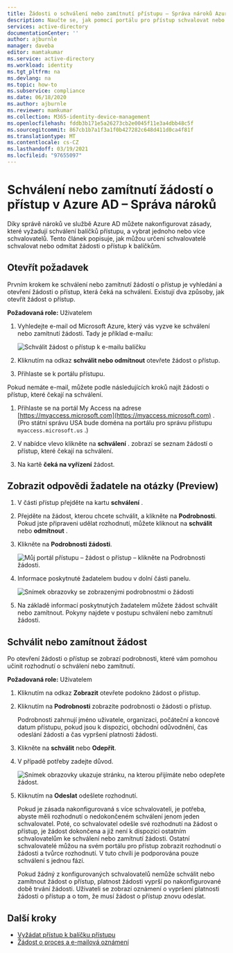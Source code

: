 ```yaml
---
title: Žádosti o schválení nebo zamítnutí přístupu – Správa nároků Azure AD
description: Naučte se, jak pomocí portálu pro přístup schvalovat nebo odmítat žádosti na balíček přístupu v Azure Active Directory správě nároků.
services: active-directory
documentationCenter: ''
author: ajburnle
manager: daveba
editor: mamtakumar
ms.service: active-directory
ms.workload: identity
ms.tgt_pltfrm: na
ms.devlang: na
ms.topic: how-to
ms.subservice: compliance
ms.date: 06/18/2020
ms.author: ajburnle
ms.reviewer: mamkumar
ms.collection: M365-identity-device-management
ms.openlocfilehash: fddb3b171e5a26273cb2e0045f11e3a4dbb48c5f
ms.sourcegitcommit: 867cb1b7a1f3a1f0b427282c648d411d0ca4f81f
ms.translationtype: MT
ms.contentlocale: cs-CZ
ms.lasthandoff: 03/19/2021
ms.locfileid: "97655097"
---
```

# <a name="approve-or-deny-access-requests-in-azure-ad-entitlement-management"></a>Schválení nebo zamítnutí žádostí o přístup v Azure AD – Správa nároků

Díky správě nároků ve službě Azure AD můžete nakonfigurovat zásady, které vyžadují schválení balíčků přístupu, a vybrat jednoho nebo více schvalovatelů. Tento článek popisuje, jak můžou určení schvalovatelé schvalovat nebo odmítat žádosti o přístup k balíčkům.

## <a name="open-request"></a>Otevřít požadavek

Prvním krokem ke schválení nebo zamítnutí žádostí o přístup je vyhledání a otevření žádosti o přístup, která čeká na schválení. Existují dva způsoby, jak otevřít žádost o přístup.

**Požadovaná role:** Uživatelem

1. Vyhledejte e-mail od Microsoft Azure, který vás vyzve ke schválení nebo zamítnutí žádosti. Tady je příklad e-mailu:

    ![Schválit žádost o přístup k e-mailu balíčku](./media/entitlement-management-shared/approver-request-email.png)

1. Kliknutím na odkaz **schválit nebo odmítnout** otevřete žádost o přístup.

1. Přihlaste se k portálu přístupu.

Pokud nemáte e-mail, můžete podle následujících kroků najít žádosti o přístup, které čekají na schválení.

1. Přihlaste se na portál My Access na adrese [https://myaccess.microsoft.com](https://myaccess.microsoft.com) .  (Pro státní správu USA bude doména na portálu pro správu přístupu `myaccess.microsoft.us` .)

1. V nabídce vlevo klikněte na **schválení** . zobrazí se seznam žádostí o přístup, které čekají na schválení.

1. Na kartě **čeká na vyřízení** žádost.

## <a name="view-requestors-answers-to-questions-preview"></a>Zobrazit odpovědi žadatele na otázky (Preview)

1. V části přístup přejděte na kartu **schválení** .

1. Přejděte na žádost, kterou chcete schválit, a klikněte na **Podrobnosti**. Pokud jste připraveni udělat rozhodnutí, můžete kliknout na **schválit** nebo **odmítnout** .

1. Klikněte na **Podrobnosti žádosti**.

    ![Můj portál přístupu – žádost o přístup – klikněte na Podrobnosti žádosti.](./media/entitlement-management-request-approve/requestor-information-request-details.png)

1. Informace poskytnuté žadatelem budou v dolní části panelu.

    ![Snímek obrazovky se zobrazenými podrobnostmi o žádosti](./media/entitlement-management-request-approve/requestor-information-requestor-answers.png)

1. Na základě informací poskytnutých žadatelem můžete žádost schválit nebo zamítnout. Pokyny najdete v postupu schválení nebo zamítnutí žádosti.

## <a name="approve-or-deny-request"></a>Schválit nebo zamítnout žádost

Po otevření žádosti o přístup se zobrazí podrobnosti, které vám pomohou učinit rozhodnutí o schválení nebo zamítnutí.

**Požadovaná role:** Uživatelem

1. Kliknutím na odkaz **Zobrazit** otevřete podokno žádost o přístup.

1. Kliknutím na **Podrobnosti** zobrazíte podrobnosti o žádosti o přístup.

    Podrobnosti zahrnují jméno uživatele, organizaci, počáteční a koncové datum přístupu, pokud jsou k dispozici, obchodní odůvodnění, čas odeslání žádosti a čas vypršení platnosti žádosti.

1. Klikněte na **schválit** nebo **Odepřít**.

1. V případě potřeby zadejte důvod.

    ![Snímek obrazovky ukazuje stránku, na kterou přijímáte nebo odepřete žádost.](./media/entitlement-management-request-approve/my-access-approve-request.png)

1. Kliknutím na **Odeslat** odešlete rozhodnutí.

    Pokud je zásada nakonfigurovaná s více schvalovateli, je potřeba, abyste měli rozhodnutí o nedokončeném schválení jenom jeden schvalovatel. Poté, co schvalovatel odešle své rozhodnutí na žádost o přístup, je žádost dokončena a již není k dispozici ostatním schvalovatelům ke schválení nebo zamítnutí žádosti. Ostatní schvalovatelé můžou na svém portálu pro přístup zobrazit rozhodnutí o žádosti a tvůrce rozhodnutí. V tuto chvíli je podporována pouze schválení s jednou fází.

    Pokud žádný z konfigurovaných schvalovatelů nemůže schválit nebo zamítnout žádost o přístup, platnost žádosti vyprší po nakonfigurované době trvání žádosti. Uživateli se zobrazí oznámení o vypršení platnosti žádosti o přístup a o tom, že musí žádost o přístup znovu odeslat.

## <a name="next-steps"></a>Další kroky

- [Vyžádat přístup k balíčku přístupu](entitlement-management-request-access.md)
- [Žádost o proces a e-mailová oznámení](entitlement-management-process.md)
